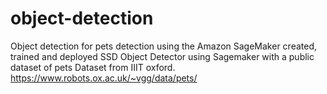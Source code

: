 # object-detection
Object detection for pets detection using the Amazon SageMaker created, trained and deployed SSD Object Detector using Sagemaker with a public dataset of pets Dataset from IIIT oxford.
https://www.robots.ox.ac.uk/~vgg/data/pets/
